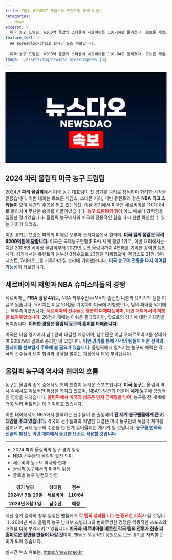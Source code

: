```yaml
---
title: “몸값 6200억” 제임스와 듀랜트의 충격 비밀!
categories:
  - News
excerpt: >
  미국 농구 드림팀, 6200억 몸값의 스타들이 세르비아를 110-84로 물리쳤다! 르브론 제임스와 듀랜트의 맹활약 속, 올림픽 첫 승리를 장식한 이들은 과연 금메달을 손에 쥐을 수 있을까?
feature_text: >
  ## koreablockchain 실시간 뉴스 속보입니다.

  미국 농구 드림팀, 6200억 몸값의 스타들이 세르비아를 110-84로 물리쳤다! 르브론 제임스와 듀랜트의 맹활약 속, 올림픽 첫 승리를 장식한 이들은 과연 금메달을 손에 쥐을 수 있을까?
image: '/assets/img/newsdao_breakingnews.jpg'
---
```


<p><img src="/assets/img/newsdao_breakingnews.jpg" alt="koreablockchain 속보" /></p>

<h2 data-ke-size="size26">2024 파리 올림픽 미국 농구 드림팀</h2>

<p data-ke-size="size16">2024년 <b>파리 올림픽</b>에서 미국 농구 대표팀이 첫 경기를 승리로 장식하며 화려한 시작을 알렸습니다. 이번 대회는 르브론 제임스, 스테픈 커리, 케빈 듀랜트와 같은 <b>NBA 최고 스타들이</b> 모여 세간의 주목을 받고 있는데요. 이날 경기에서 미국은 세르비아를 110대 84로 물리치며 무난한 승리를 이끌어냈습니다. <b><span style="color: #ee2323;">농구 드림팀의 힘</span></b>이 어느 때보다 강력함을 입증한 경기였습니다. 올림픽 농구에서의 미국의 전통적인 힘을 다시 한번 확인할 수 있는 기회가 되었죠. </p>

<p data-ke-size="size16">이번 경기는 프랑스 파리의 피에르 모루아 스타디움에서 열리며, <b><span style="background-color: #21538527;">미국 팀의 몸값은 무려 6200억원에 달합니다.</span></b> 미국은 국제농구연맹(FIBA) 세계 랭킹 1위로, 이번 대회에서는 지난 2008년 베이징 올림픽부터 2021년 도쿄 올림픽까지 4연패를 기록한 강력한 팀입니다. 경기에서는 듀랜트가 눈부신 3점슛으로 23점을 기록했으며, 제임스도 21점, 9어시스트, 7리바운드를 기록하며 팀 승리에 기여했습니다. <b><span style="color: #1a5490;">미국 농구의 전통을 다시 이어갈 가능성</span></b>이 커보입니다.</p>

<h2 data-ke-size="size26">세르비아의 저항과 NBA 슈퍼스타들의 경쟁</h2>

<p data-ke-size="size16">세르비아는 <b>FIBA 랭킹 4위</b>로, NBA 최우수선수(MVP) 출신인 니콜라 요키치가 팀을 이끌고 있습니다. 요키치는 이날 20점을 기록하며 미국에 저항했으나, 팀의 패배를 막기에는 역부족이었습니다. <b><span style="color: #ee2323;">세르비아의 선수들도 충분히 다재다능하며, 이번 대회에서의 저항을 보여주었습니다.</span></b> 26점차 패배는 아쉬운 결과였지만, 앞으로의 경기에 대한 기대감을 높여줍니다. <b><span style="background-color: #21538527;">이러한 경쟁은 올림픽 농구의 흥미를 더해줍니다.</span></b></p>

<p data-ke-size="size16">미국은 다음 경기에서 남수단과 대결할 예정이며, 남수단은 이날 푸에르토리코를 상대하여 90대79의 결과로 승리한 바 있습니다. <b><span style="color: #1a5490;">이번 경기를 통해 각각의 팀들이 어떤 전략과 플레이를 선보일지 주목해 볼 필요가 있습니다.</span></b> 올림픽에서 펼쳐지는 농구의 매력은 각국의 선수들이 모여 협력과 경쟁을 펼치는 과정에서 더욱 부각됩니다.</p>

<h2 data-ke-size="size26">올림픽 농구의 역사와 현대의 흐름</h2>

<p data-ke-size="size16">농구는 올림픽 종목 중에서도 특히 팬층이 두터운 스포츠입니다. <b>미국 농구</b>는 올림픽 역사 속에서도 독보적인 위상을 가지고 있으며, NBA의 발전과 더불어 <b>세계 농구</b>에 긍정적인 영향을 끼쳤습니다. <b><span style="color: #ee2323;">올림픽에서 미국의 성공은 단지 금메달을 넘어</span></b>, 농구를 전 세계에 더욱 널리 퍼트리는 데 기여하고 있습니다.</p>

<p data-ke-size="size16">이번 대회에서도 NBA에서 활약하는 선수들이 총 출동하여 <b><span style="background-color: #21538527;">전 세계 농구팬들에게 큰 기대감을 주고 있습니다.</span></b> 각국의 선수들과의 치열한 대결은 미국 농구만의 독점적 재미를 덜어내고, 국제 농구의 수준을 한 단계 끌어올리는 계기가 될 것입니다. <b><span style="color: #1a5490;">농구룰 변화와 전술의 발전도 이번 대회에서 중요한 요소로 작용할 것입니다.</span></b></p>

<hr>

<ul>
    <li>2024 파리 올림픽의 농구 경기 일정</li>
    <li>NBA 선수들의 올림픽 출전 의미</li>
    <li>세르비아 농구의 역사와 현재</li>
    <li>올림픽 농구에서의 미국의 위상</li>
    <li>글로벌 농구 발전의 방향</li>
</ul>

<table style="width:100%">
    <tr>
        <td style="text-align: center; height: 17px;"><b>경기 날짜</b></td>
        <td style="text-align: center; height: 17px;"><b>상대팀</b></td>
        <td style="text-align: center; height: 17px;"><b>점수</b></td>
    </tr>
    <tr>
        <td style="text-align: center; height: 17px;"><b>2024년 7월 29일</b></td>
        <td style="text-align: center; height: 17px;"><b>세르비아</b></td>
        <td style="text-align: center; height: 17px;"><b>110:84</b></td>
    </tr>
    <tr>
        <td style="text-align: center; height: 17px;"><b>2024년 8월 1일</b></td>
        <td style="text-align: center; height: 17px;"><b>남수단</b></td>
        <td style="text-align: center; height: 17px;"><b>예정</b></td>
    </tr>
</table>

<p data-ke-size="size16">지난 경기 결과와 향후 일정은 팬들에게 <b><span style="color: #ee2323;">각 팀의 성과를 나누는 중요한 기회</span></b>가 될 것입니다. 2024년 파리 올림픽 농구 남자부 조별리그의 변화무쌍한 경쟁은 역동적인 스포츠의 매력을 더욱 부각시키고 있습니다. <b><span style="background-color: #21538527;">미국과 세르비아를 비롯한 각국 팀의 전투가 한층 더 흥미로운 장면을 만들어 나갈 것</span></b>이며, 팬들은 열광적인 응원으로 모든 경기를 지켜볼 준비가 되어 있습니다.</p>
실시간 뉴스 속보는, <a href="https://newsdao.kr" rel="dofollow">https://newsdao.kr</a>


